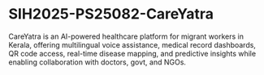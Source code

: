 # SIH2025-PS25082-CareYatra
CareYatra is an AI-powered healthcare platform for migrant workers in Kerala, offering multilingual voice assistance, medical record dashboards, QR code access, real-time disease mapping, and predictive insights while enabling collaboration with doctors, govt, and NGOs.
